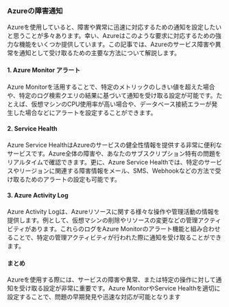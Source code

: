 ### Azureの障害通知

Azureを使用していると、障害や異常に迅速に対応するための通知を設定したいと思うことが多々あります。幸い、Azureはこのような要求に対応するための強力な機能をいくつか提供しています。この記事では、Azureのサービス障害や異常を通知として受け取るための主要な方法について解説します。

#### 1. Azure Monitor アラート
Azure Monitorを活用することで、特定のメトリックのしきい値を超えた場合や、特定のログ検索クエリの結果に基づいて通知を受け取る設定が可能です。たとえば、仮想マシンのCPU使用率が高い場合や、データベース接続エラーが発生した場合などにアラートを設定することができます。

#### 2. Service Health
Azure Service HealthはAzureのサービスの健全性情報を提供する非常に便利なサービスです。Azure全体の障害や、あなたのサブスクリプション特有の問題をリアルタイムで確認できます。更に、Azure Service Healthでは、特定のサービスやリージョンに関連する障害情報をメール、SMS、Webhookなどの方法で受け取るためのアラートの設定も可能です。

#### 3. Azure Activity Log
Azure Activity Logは、Azureリソースに関する様々な操作や管理活動の情報を提供します。例として、仮想マシンの削除やリソースの変更などの管理アクティビティがあります。これらのログをAzure Monitorのアラート機能と組み合わせることで、特定の管理アクティビティが行われた際に通知を受け取ることができます。

#### まとめ
Azureを使用する際には、サービスの障害や異常、または特定の操作に対して通知を受け取る設定が非常に重要です。Azure MonitorやService Healthを適切に設定することで、問題の早期発見や迅速な対応が可能となります